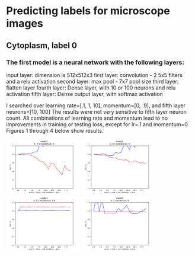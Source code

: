 # Predicting labels for microscope images

## Cytoplasm, label 0

### The first model is a neural network with the following layers:

input layer: dimension is 512x512x3
first layer: convolution - 2 5x5 filters and a relu activation
second layer: max pool - 7x7 pool size 
third layer: flatten layer
fourth layer: Dense layer, with 10 or 100 neurons and relu activation
fifth layer: Dense output layer, with softmax activation

I searched over learning rate=[.1, 1, 10], momentum=[0, .9], and fifth layer neurons=[10, 100]
The results were not very sensitive to fifth layer neuron count. All combinations of learning rate
and momentum lead to no improvements in training or testing loss, except for lr=.1 and momentum=0.
Figures 1 through 4 below show results.

<img src="/readmePics/model5100neurons.png" alt="Best (100 neurons)" width="200"/>

<img src="/readmePics/model510neurons.png" alt="Second Best (10 neurons)" width="200"/>

<img src="/readmePics/model5noImprov.png" alt="typical result (10 neurons)" width="200"/>

<img src="/readmePics/model5noImprov1.png" alt="typical result (100 neurons)" width="200"/>

 


